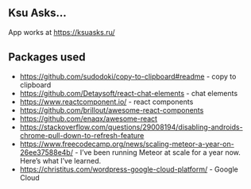 ## Ksu Asks...

App works at https://ksuasks.ru/

## Packages used

- https://github.com/sudodoki/copy-to-clipboard#readme - copy to clipboard
- https://github.com/Detaysoft/react-chat-elements - chat elements
- https://www.reactcomponent.io/ - react components
- https://github.com/brillout/awesome-react-components
- https://github.com/enaqx/awesome-react
- https://stackoverflow.com/questions/29008194/disabling-androids-chrome-pull-down-to-refresh-feature
- https://www.freecodecamp.org/news/scaling-meteor-a-year-on-26ee37588e4b/ - I’ve been running Meteor at scale for a year now. Here’s what I’ve learned.
- https://christitus.com/wordpress-google-cloud-platform/ - Google Cloud
